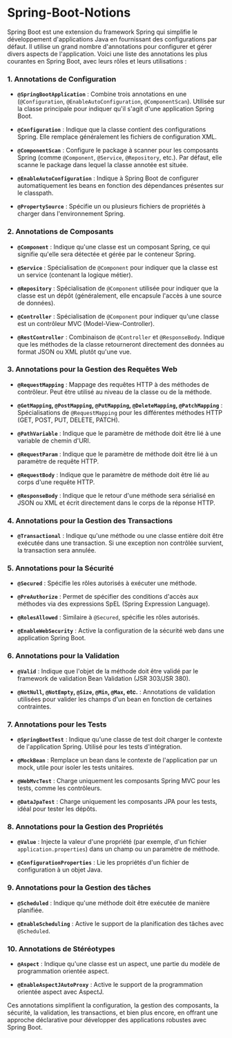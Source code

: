 # Spring-Boot-Notions


Spring Boot est une extension du framework Spring qui simplifie le développement d'applications Java en fournissant des configurations par défaut. Il utilise un grand nombre d'annotations pour configurer et gérer divers aspects de l'application. Voici une liste des annotations les plus courantes en Spring Boot, avec leurs rôles et leurs utilisations :

### 1. **Annotations de Configuration**

- **`@SpringBootApplication`** : Combine trois annotations en une (`@Configuration`, `@EnableAutoConfiguration`, `@ComponentScan`). Utilisée sur la classe principale pour indiquer qu'il s'agit d'une application Spring Boot.

- **`@Configuration`** : Indique que la classe contient des configurations Spring. Elle remplace généralement les fichiers de configuration XML.

- **`@ComponentScan`** : Configure le package à scanner pour les composants Spring (comme `@Component`, `@Service`, `@Repository`, etc.). Par défaut, elle scanne le package dans lequel la classe annotée est située.

- **`@EnableAutoConfiguration`** : Indique à Spring Boot de configurer automatiquement les beans en fonction des dépendances présentes sur le classpath.

- **`@PropertySource`** : Spécifie un ou plusieurs fichiers de propriétés à charger dans l'environnement Spring.

### 2. **Annotations de Composants**

- **`@Component`** : Indique qu'une classe est un composant Spring, ce qui signifie qu'elle sera détectée et gérée par le conteneur Spring.

- **`@Service`** : Spécialisation de `@Component` pour indiquer que la classe est un service (contenant la logique métier).

- **`@Repository`** : Spécialisation de `@Component` utilisée pour indiquer que la classe est un dépôt (généralement, elle encapsule l'accès à une source de données).

- **`@Controller`** : Spécialisation de `@Component` pour indiquer qu'une classe est un contrôleur MVC (Model-View-Controller).

- **`@RestController`** : Combinaison de `@Controller` et `@ResponseBody`. Indique que les méthodes de la classe retourneront directement des données au format JSON ou XML plutôt qu'une vue.

### 3. **Annotations pour la Gestion des Requêtes Web**

- **`@RequestMapping`** : Mappage des requêtes HTTP à des méthodes de contrôleur. Peut être utilisé au niveau de la classe ou de la méthode.

- **`@GetMapping`, `@PostMapping`, `@PutMapping`, `@DeleteMapping`, `@PatchMapping`** : Spécialisations de `@RequestMapping` pour les différentes méthodes HTTP (GET, POST, PUT, DELETE, PATCH).

- **`@PathVariable`** : Indique que le paramètre de méthode doit être lié à une variable de chemin d'URI.

- **`@RequestParam`** : Indique que le paramètre de méthode doit être lié à un paramètre de requête HTTP.

- **`@RequestBody`** : Indique que le paramètre de méthode doit être lié au corps d'une requête HTTP.

- **`@ResponseBody`** : Indique que le retour d'une méthode sera sérialisé en JSON ou XML et écrit directement dans le corps de la réponse HTTP.

### 4. **Annotations pour la Gestion des Transactions**

- **`@Transactional`** : Indique qu'une méthode ou une classe entière doit être exécutée dans une transaction. Si une exception non contrôlée survient, la transaction sera annulée.

### 5. **Annotations pour la Sécurité**

- **`@Secured`** : Spécifie les rôles autorisés à exécuter une méthode.

- **`@PreAuthorize`** : Permet de spécifier des conditions d'accès aux méthodes via des expressions SpEL (Spring Expression Language).

- **`@RolesAllowed`** : Similaire à `@Secured`, spécifie les rôles autorisés.

- **`@EnableWebSecurity`** : Active la configuration de la sécurité web dans une application Spring Boot.

### 6. **Annotations pour la Validation**

- **`@Valid`** : Indique que l'objet de la méthode doit être validé par le framework de validation Bean Validation (JSR 303/JSR 380).

- **`@NotNull`, `@NotEmpty`, `@Size`, `@Min`, `@Max`, etc.** : Annotations de validation utilisées pour valider les champs d'un bean en fonction de certaines contraintes.

### 7. **Annotations pour les Tests**

- **`@SpringBootTest`** : Indique qu'une classe de test doit charger le contexte de l'application Spring. Utilisé pour les tests d'intégration.

- **`@MockBean`** : Remplace un bean dans le contexte de l'application par un mock, utile pour isoler les tests unitaires.

- **`@WebMvcTest`** : Charge uniquement les composants Spring MVC pour les tests, comme les contrôleurs.

- **`@DataJpaTest`** : Charge uniquement les composants JPA pour les tests, idéal pour tester les dépôts.

### 8. **Annotations pour la Gestion des Propriétés**

- **`@Value`** : Injecte la valeur d'une propriété (par exemple, d'un fichier `application.properties`) dans un champ ou un paramètre de méthode.

- **`@ConfigurationProperties`** : Lie les propriétés d'un fichier de configuration à un objet Java.

### 9. **Annotations pour la Gestion des tâches**

- **`@Scheduled`** : Indique qu'une méthode doit être exécutée de manière planifiée.

- **`@EnableScheduling`** : Active le support de la planification des tâches avec `@Scheduled`.

### 10. **Annotations de Stéréotypes**

- **`@Aspect`** : Indique qu'une classe est un aspect, une partie du modèle de programmation orientée aspect.

- **`@EnableAspectJAutoProxy`** : Active le support de la programmation orientée aspect avec AspectJ.

Ces annotations simplifient la configuration, la gestion des composants, la sécurité, la validation, les transactions, et bien plus encore, en offrant une approche déclarative pour développer des applications robustes avec Spring Boot.
